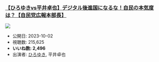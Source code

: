 ### [【ひろゆきvs平井卓也】デジタル後進国になるな！自民の本気度は？【自民党広報本部長】](https://www.youtube.com/watch?v=y2i1xkKmeVg)
[![](https://img.youtube.com/vi/y2i1xkKmeVg/sddefault.jpg)](https://www.youtube.com/watch?v=y2i1xkKmeVg)
-   公開日: 2023-10-02
-   視聴数: 215,625
-   **いいね数: 2,496**
-   出演者: [ひろゆき](/rehacq_fan/people/ひろゆき "wikilink"), 平井卓也
